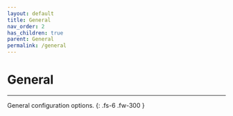 ```yaml
---
layout: default
title: General
nav_order: 2
has_children: true
parent: General
permalink: /general
---
```


# General

---

General configuration options.
{: .fs-6 .fw-300 }
